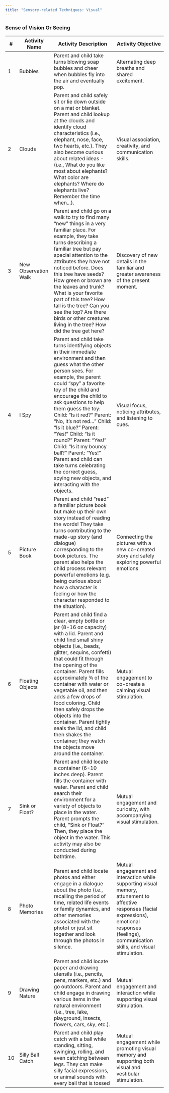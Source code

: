 ```yaml
---
title: "Sensory-related Techniques: Visual"
---
```


### Sense of Vision Or Seeing

| # | Activity Name | Activity Description | Activity Objective |
| --- | --- | --- | --- |
| 1 | Bubbles | Parent and child take turns blowing soap bubbles and cheer when bubbles fly into the air and eventually pop. | Alternating deep breaths and shared excitement. |
| 2 | Clouds | Parent and child safely sit or lie down outside on a mat or blanket. Parent and child lookup at the clouds and identify cloud characteristics (i.e., elephant, nose, face, two hearts, etc.). They also become curious about related ideas - (i.e., What do you like most about elephants? What color are elephants? Where do elephants live? Remember the time when...). | Visual association, creativity, and communication skills. |
| 3 | New Observation Walk | Parent and child go on a walk to try to find many “new” things in a very familiar place. For example, they take turns describing a familiar tree but pay special attention to the attributes they have not noticed before. Does this tree have seeds? How green or brown are the leaves and trunk? What is your favorite part of this tree? How tall is the tree? Can you see the top? Are there birds or other creatures living in the tree? How did the tree get here? | Discovery of new details in the familiar and greater awareness of the present moment. |
| 4 | I Spy | Parent and child take turns identifying objects in their immediate environment and then guess what the other person sees. For example, the parent could “spy” a favorite toy of the child and encourage the child to ask questions to help them guess the toy: Child: “Is it red?” Parent: “No, it’s not red...” Child: “Is it blue?” Parent: “Yes!” Child: “Is it round?” Parent: “Yes!” Child: “Is it my bouncy ball?” Parent: “Yes!” Parent and child can take turns celebrating the correct guess, spying new objects, and interacting with the objects. | Visual focus, noticing attributes, and listening to cues. |
| 5 | Picture Book | Parent and child “read” a familiar picture book but make up their own story instead of reading the words! They take turns contributing to the made-up story (and dialogue) corresponding to the book pictures. The parent also helps the child process relevant powerful emotions (e.g. being curious about how a character is feeling or how the character responded to the situation). | Connecting the pictures with a new co-created story and safely exploring powerful emotions |
| 6 | Floating Objects | Parent and child find a clear, empty bottle or jar (8-16 oz capacity) with a lid. Parent and child find small shiny objects (i.e., beads, glitter, sequins, confetti) that could fit through the opening of the container. Parent fills approximately 3⁄4 of the container with water or vegetable oil, and then adds a few drops of food coloring. Child then safely drops the objects into the container. Parent tightly seals the lid, and child then shakes the container; they watch the objects move around the container. | Mutual engagement to co-create a calming visual stimulation.
| 7 | Sink or Float? | Parent and child locate a container (6-10 inches deep). Parent fills the container with water. Parent and child search their environment for a variety of objects to place in the water. Parent prompts the child, “Sink or Float?” Then, they place the object in the water. This activity may also be conducted during bathtime. | Mutual engagement and curiosity, with accompanying visual stimulation. |
| 8 | Photo Memories | Parent and child locate photos and either engage in a dialogue about the photo (i.e., recalling the period of time, related life events or family dynamics, and other memories associated with the photo) or just sit together and look through the photos in silence. | Mutual engagement and interaction while supporting visual memory, attunement to affective responses (facial expressions), emotional responses (feelings), communication skills, and visual stimulation. |
| 9 | Drawing Nature | Parent and child locate paper and drawing utensils (i.e., pencils, pens, markers, etc.) and go outdoors. Parent and child engage in drawing various items in the natural environment (i.e., tree, lake, playground, insects, flowers, cars, sky, etc.). | Mutual engagement and interaction while supporting visual stimulation. |
| 10 | Silly Ball Catch | Parent and child play catch with a ball while standing, sitting, swinging, rolling, and even catching between legs. They can make silly facial expressions, or animal sounds with every ball that is tossed | Mutual engagement while promoting visual memory and supporting both visual and vestibular stimulation.|